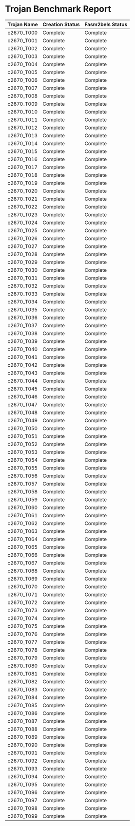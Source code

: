 # Trojan Benchmark Report

| Trojan Name | Creation Status | Fasm2bels Status |
| ----------- | --------------- | ---------------- |
| c2670_T000  | Complete        | Complete         |
| c2670_T001  | Complete        | Complete         |
| c2670_T002  | Complete        | Complete         |
| c2670_T003  | Complete        | Complete         |
| c2670_T004  | Complete        | Complete         |
| c2670_T005  | Complete        | Complete         |
| c2670_T006  | Complete        | Complete         |
| c2670_T007  | Complete        | Complete         |
| c2670_T008  | Complete        | Complete         |
| c2670_T009  | Complete        | Complete         |
| c2670_T010  | Complete        | Complete         |
| c2670_T011  | Complete        | Complete         |
| c2670_T012  | Complete        | Complete         |
| c2670_T013  | Complete        | Complete         |
| c2670_T014  | Complete        | Complete         |
| c2670_T015  | Complete        | Complete         |
| c2670_T016  | Complete        | Complete         |
| c2670_T017  | Complete        | Complete         |
| c2670_T018  | Complete        | Complete         |
| c2670_T019  | Complete        | Complete         |
| c2670_T020  | Complete        | Complete         |
| c2670_T021  | Complete        | Complete         |
| c2670_T022  | Complete        | Complete         |
| c2670_T023  | Complete        | Complete         |
| c2670_T024  | Complete        | Complete         |
| c2670_T025  | Complete        | Complete         |
| c2670_T026  | Complete        | Complete         |
| c2670_T027  | Complete        | Complete         |
| c2670_T028  | Complete        | Complete         |
| c2670_T029  | Complete        | Complete         |
| c2670_T030  | Complete        | Complete         |
| c2670_T031  | Complete        | Complete         |
| c2670_T032  | Complete        | Complete         |
| c2670_T033  | Complete        | Complete         |
| c2670_T034  | Complete        | Complete         |
| c2670_T035  | Complete        | Complete         |
| c2670_T036  | Complete        | Complete         |
| c2670_T037  | Complete        | Complete         |
| c2670_T038  | Complete        | Complete         |
| c2670_T039  | Complete        | Complete         |
| c2670_T040  | Complete        | Complete         |
| c2670_T041  | Complete        | Complete         |
| c2670_T042  | Complete        | Complete         |
| c2670_T043  | Complete        | Complete         |
| c2670_T044  | Complete        | Complete         |
| c2670_T045  | Complete        | Complete         |
| c2670_T046  | Complete        | Complete         |
| c2670_T047  | Complete        | Complete         |
| c2670_T048  | Complete        | Complete         |
| c2670_T049  | Complete        | Complete         |
| c2670_T050  | Complete        | Complete         |
| c2670_T051  | Complete        | Complete         |
| c2670_T052  | Complete        | Complete         |
| c2670_T053  | Complete        | Complete         |
| c2670_T054  | Complete        | Complete         |
| c2670_T055  | Complete        | Complete         |
| c2670_T056  | Complete        | Complete         |
| c2670_T057  | Complete        | Complete         |
| c2670_T058  | Complete        | Complete         |
| c2670_T059  | Complete        | Complete         |
| c2670_T060  | Complete        | Complete         |
| c2670_T061  | Complete        | Complete         |
| c2670_T062  | Complete        | Complete         |
| c2670_T063  | Complete        | Complete         |
| c2670_T064  | Complete        | Complete         |
| c2670_T065  | Complete        | Complete         |
| c2670_T066  | Complete        | Complete         |
| c2670_T067  | Complete        | Complete         |
| c2670_T068  | Complete        | Complete         |
| c2670_T069  | Complete        | Complete         |
| c2670_T070  | Complete        | Complete         |
| c2670_T071  | Complete        | Complete         |
| c2670_T072  | Complete        | Complete         |
| c2670_T073  | Complete        | Complete         |
| c2670_T074  | Complete        | Complete         |
| c2670_T075  | Complete        | Complete         |
| c2670_T076  | Complete        | Complete         |
| c2670_T077  | Complete        | Complete         |
| c2670_T078  | Complete        | Complete         |
| c2670_T079  | Complete        | Complete         |
| c2670_T080  | Complete        | Complete         |
| c2670_T081  | Complete        | Complete         |
| c2670_T082  | Complete        | Complete         |
| c2670_T083  | Complete        | Complete         |
| c2670_T084  | Complete        | Complete         |
| c2670_T085  | Complete        | Complete         |
| c2670_T086  | Complete        | Complete         |
| c2670_T087  | Complete        | Complete         |
| c2670_T088  | Complete        | Complete         |
| c2670_T089  | Complete        | Complete         |
| c2670_T090  | Complete        | Complete         |
| c2670_T091  | Complete        | Complete         |
| c2670_T092  | Complete        | Complete         |
| c2670_T093  | Complete        | Complete         |
| c2670_T094  | Complete        | Complete         |
| c2670_T095  | Complete        | Complete         |
| c2670_T096  | Complete        | Complete         |
| c2670_T097  | Complete        | Complete         |
| c2670_T098  | Complete        | Complete         |
| c2670_T099  | Complete        | Complete         |